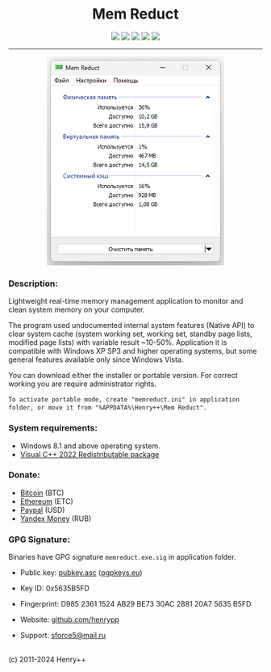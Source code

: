 <h1 align="center">Mem Reduct</h1>

<p align="center">
	<a href="https://github.com/henrypp/memreduct/releases"><img src="https://img.shields.io/github/v/release/henrypp/memreduct?style=flat-square&include_prereleases&label=version" /></a>
	<a href="https://github.com/henrypp/memreduct/releases"><img src="https://img.shields.io/github/downloads/henrypp/memreduct/total.svg?style=flat-square" /></a>
	<a href="https://github.com/henrypp/memreduct/issues"><img src="https://img.shields.io/github/issues-raw/henrypp/memreduct.svg?style=flat-square&label=issues" /></a>
	<a href="https://github.com/henrypp/memreduct/graphs/contributors"><img src="https://img.shields.io/github/contributors/henrypp/memreduct?style=flat-square" /></a>
	<a href="https://github.com/henrypp/memreduct/blob/master/LICENSE"><img src="https://img.shields.io/github/license/henrypp/memreduct?style=flat-square" /></a>
</p>

-------

<p align="center">
	<img src="/images/memreduct.png?cachefix" />
</p>

### Description:
Lightweight real-time memory management application to monitor
and clean system memory on your computer.

The program used undocumented internal system features (Native API) to clear
system cache (system working set, working set, standby page lists, modified page
lists) with variable result ~10-50%. Application it is compatible with Windows XP SP3 and
higher operating systems, but some general features available only since Windows Vista.

You can download either the installer or portable version. For correct working you are require administrator rights.

```
To activate portable mode, create "memreduct.ini" in application folder, or move it from "%APPDATA%\Henry++\Mem Reduct".
```

### System requirements:
- Windows 8.1 and above operating system.
- [Visual C++ 2022 Redistributable package](https://learn.microsoft.com/en-us/cpp/windows/latest-supported-vc-redist?view=msvc-170)

### Donate:
- [Bitcoin](https://www.blockchain.com/btc/address/1LrRTXPsvHcQWCNZotA9RcwjsGcRghG96c) (BTC)
- [Ethereum](https://www.blockchain.com/explorer/addresses/eth/0xe2C84A62eb2a4EF154b19bec0c1c106734B95960) (ETC)
- [Paypal](https://paypal.me/henrypp) (USD)
- [Yandex Money](https://yoomoney.ru/to/4100115776040583) (RUB)

### GPG Signature:
Binaries have GPG signature `memreduct.exe.sig` in application folder.

- Public key: [pubkey.asc](https://raw.githubusercontent.com/henrypp/builder/master/pubkey.asc) ([pgpkeys.eu](https://pgpkeys.eu/pks/lookup?op=index&fingerprint=on&search=0x5635B5FD))
- Key ID: 0x5635B5FD
- Fingerprint: D985 2361 1524 AB29 BE73 30AC 2881 20A7 5635 B5FD

- Website: [github.com/henrypp](https://github.com/henrypp)
- Support: sforce5@mail.ru
<br />
(c) 2011-2024 Henry++
